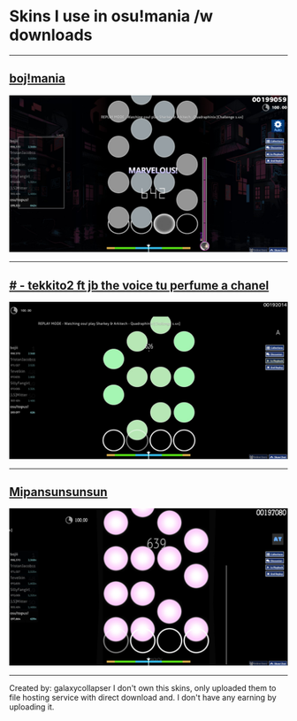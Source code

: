 # Skins I use in osu!mania /w downloads
---
## [boj!mania](https://www.dropbox.com/scl/fi/z6brn2kj27hp5mu9pfbd7/boj-mania.osk?rlkey=9jo88ozkddceqej7zseu33zuf&e=1&st=54tdqn5n&dl=1)
![boj!mania skin gameplay](img/1.jpg "boj!mania skin gameplay")

---
## [# - tekkito2 ft jb the voice tu perfume a chanel](https://www.dropbox.com/scl/fi/d5e8h8tyydra8t08cujg4/tekkito2-ft-jb-the-voice-tu-perfume-a-chanel.osk?rlkey=lr7ayciokotl3t9hf9grtj7nb&st=4c67on7o&dl=1)
![# - tekkito2 skin gameplay](img/2.jpg "# - tekkito2 skin gameplay")

---
## [Mipansunsunsun](https://www.dropbox.com/scl/fi/3ldv8safimoq1790hcdv0/Mipansunsunsun.osk?rlkey=9wsi69w9i0uung71x854oz8j9&st=n31rrzfd&dl=1)
![# - tekkito2 skin gameplay](img/3.jpg "# - tekkito2 skin gameplay")

---
Created by: galaxycollapser
I don't own this skins, only uploaded them to file hosting service with direct download and. I don't have any earning by uploading it.
